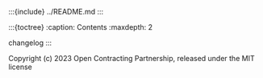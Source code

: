 :::{include} ../README.md
:::

:::{toctree}
:caption: Contents
:maxdepth: 2

changelog
:::

Copyright (c) 2023 Open Contracting Partnership, released under the MIT license
